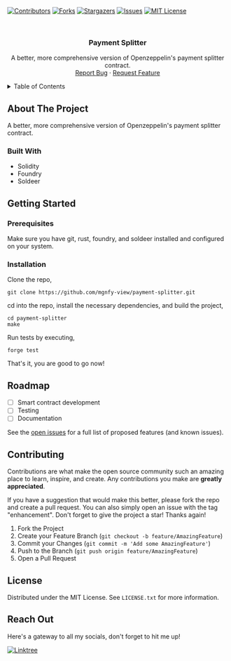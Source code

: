 <!-- PROJECT SHIELDS -->

[![Contributors][contributors-shield]][contributors-url]
[![Forks][forks-shield]][forks-url]
[![Stargazers][stars-shield]][stars-url]
[![Issues][issues-shield]][issues-url]
[![MIT License][license-shield]][license-url]

<!-- PROJECT LOGO -->
<br />
<div align="center">
  <!-- <a href="https://github.com/mgnfy-view/payment-splitter">
    <img src="assets/icon.svg" alt="Logo" width="80" height="80">
  </a> -->

  <h3 align="center">Payment Splitter</h3>

  <p align="center">
    A better, more comprehensive version of Openzeppelin's payment splitter contract.
    <br />
    <a href="https://github.com/mgnfy-view/payment-splitter/issues/new?labels=bug&template=bug-report---.md">Report Bug</a>
    ·
    <a href="https://github.com/mgnfy-view/payment-splitter/issues/new?labels=enhancement&template=feature-request---.md">Request Feature</a>
  </p>
</div>

<!-- TABLE OF CONTENTS -->
<details>
  <summary>Table of Contents</summary>
  <ol>
    <li>
      <a href="#about-the-project">About The Project</a>
      <ul>
        <li><a href="#built-with">Built With</a></li>
      </ul>
    </li>
    <li>
      <a href="#getting-started">Getting Started</a>
      <ul>
        <li><a href="#prerequisites">Prerequisites</a></li>
        <li><a href="#installation">Installation</a></li>
      </ul>
    </li>
    <li><a href="#roadmap">Roadmap</a></li>
    <li><a href="#contributing">Contributing</a></li>
    <li><a href="#license">License</a></li>
    <li><a href="#contact">Contact</a></li>
  </ol>
</details>

<!-- ABOUT THE PROJECT -->

## About The Project

A better, more comprehensive version of Openzeppelin's payment splitter contract.

### Built With

- Solidity
- Foundry
- Soldeer

<!-- GETTING STARTED -->

## Getting Started

### Prerequisites

Make sure you have git, rust, foundry, and soldeer installed and configured on your system.

### Installation

Clone the repo,

```shell
git clone https://github.com/mgnfy-view/payment-splitter.git
```

cd into the repo, install the necessary dependencies, and build the project,

```shell
cd payment-splitter
make
```

Run tests by executing,

```shell
forge test
```

That's it, you are good to go now!

<!-- ROADMAP -->

## Roadmap

-   [ ] Smart contract development
-   [ ] Testing
-   [ ] Documentation

See the [open issues](https://github.com/mgnfy-view/payment-splitter/issues) for a full list of proposed features (and known issues).

<!-- CONTRIBUTING -->

## Contributing

Contributions are what make the open source community such an amazing place to learn, inspire, and create. Any contributions you make are **greatly appreciated**.

If you have a suggestion that would make this better, please fork the repo and create a pull request. You can also simply open an issue with the tag "enhancement".
Don't forget to give the project a star! Thanks again!

1. Fork the Project
2. Create your Feature Branch (`git checkout -b feature/AmazingFeature`)
3. Commit your Changes (`git commit -m 'Add some AmazingFeature'`)
4. Push to the Branch (`git push origin feature/AmazingFeature`)
5. Open a Pull Request

<!-- LICENSE -->

## License

Distributed under the MIT License. See `LICENSE.txt` for more information.

<!-- CONTACT -->

## Reach Out

Here's a gateway to all my socials, don't forget to hit me up!

[![Linktree](https://img.shields.io/badge/linktree-1de9b6?style=for-the-badge&logo=linktree&logoColor=white)][linktree-url]

<!-- MARKDOWN LINKS & IMAGES -->
<!-- https://www.markdownguide.org/basic-syntax/#reference-style-links -->

[contributors-shield]: https://img.shields.io/github/contributors/mgnfy-view/payment-splitter.svg?style=for-the-badge
[contributors-url]: https://github.com/mgnfy-view/payment-splitter/graphs/contributors
[forks-shield]: https://img.shields.io/github/forks/mgnfy-view/payment-splitter.svg?style=for-the-badge
[forks-url]: https://github.com/mgnfy-view/payment-splitter/network/members
[stars-shield]: https://img.shields.io/github/stars/mgnfy-view/payment-splitter.svg?style=for-the-badge
[stars-url]: https://github.com/mgnfy-view/payment-splitter/stargazers
[issues-shield]: https://img.shields.io/github/issues/mgnfy-view/payment-splitter.svg?style=for-the-badge
[issues-url]: https://github.com/mgnfy-view/payment-splitter/issues
[license-shield]: https://img.shields.io/github/license/mgnfy-view/payment-splitter.svg?style=for-the-badge
[license-url]: https://github.com/mgnfy-view/payment-splitter/blob/master/LICENSE.txt
[linktree-url]: https://linktr.ee/mgnfy.view